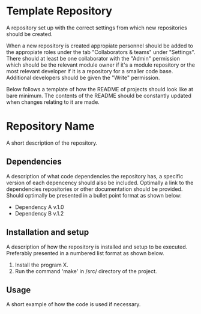 # Template Repository
A repository set up with the correct settings from which new repositories should be created.

When a new repository is created appropiate personnel should be added to the appropiate roles under the tab "Collaborators & teams" under "Settings". There should at least be one collaborator with the "Admin"  permission which should be the relevant module owner if it's a module repository or the most relevant developer if it is a repository for a smaller code base. Additional developers should be given the "Write" permission.

Below follows a template of how the README of projects should look like at bare minimum. The contents of the README should be constantly updated when changes relating to it are made.

# Repository Name

A short description of the repository.

## Dependencies

A description of what code dependencies the repository has, a specific version of each depencency should also be included. Optimally a link to the dependencies repositories or other documentation should be provided. Should optimally be presented in a bullet point format as shown below:

* Dependency A v.1.0
* Dependency B v.1.2

## Installation and setup

A description of how the repository is installed and setup to be executed. Preferably presented in a numbered list format as shown below.

1. Install the program X.
2. Run the command 'make' in /src/ directory of the project.

## Usage

A short example of how the code is used if necessary.
